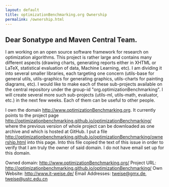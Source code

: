 ```yaml
---
layout: default
title: optimizationBenchmarking.org Ownership
permalink: /ownership.html
---
```


## Dear Sonatype and Maven Central Team.

I am working on an open source software framework for research on optimization algorithms. This project is rather large and contains many different aspects (drawing charts, generating reports either in XHTML or LaTeX, statistical evaluation of data, Machine Learning, etc). I am dividing it into several smaller libraries, each targeting one concern (utils-base for general utils, utils-graphics for generating graphics, utils-charts for painting diagrams, etc). I would like to make each of these sub-projects available on the central repository under the group-id "org.optimizationBenchmarking". I will create several more such sub-projects (utils-ml, utils-math, evaluator, etc.) in the next few weeks. Each of them can be useful to other people.

I own the domain http://www.optimizationBenchmarking.org. It currently points to the project page http://optimizationbenchmarking.github.io/optimizationBenchmarking/ where the previous version of whole project can be downloaded as one archive and which is hosted at GitHub. I put a file http://optimizationbenchmarking.github.io/optimizationBenchmarking/ownership.html into this page. Into this file copied the text of this issue in order to verify that I am truly the owner of said domain. I do not have email set up for this domain.

Owned domain: http://www.optimizationBenchmarking.org/
Project URL: http://optimizationbenchmarking.github.io/optimizationBenchmarking/
Own Website: http://www.it-weise.de/
Email Addresses: tweise@gmx.de, tweise@ustc.edu.cn